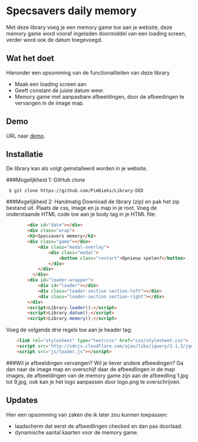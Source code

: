 # Specsavers daily memory
Met deze library voeg je een memory game toe aan je website, deze memory game word vooraf ingeladen doormiddel van een loading screen, verder word ook de datum toegevoegd.

## Wat het doet
Hieronder een opsomming van de functionaliteiten van deze library
* Maak een loading screen aan
* Geeft constant de juiste datum weer.
* Memory game met aanpasbare afbeeldingen, door de afbeedingen te vervangen in de image map.

## Demo
URL naar [demo](http://athena.fhict.nl/users/i318346/LibraryDED/index.html).

## Installatie
De library kan als volgt geinstalleerd worden in je website. 

###Mogelijkheid 1: GitHub clone

```
 $ git clone https://github.com/PimDieks/Library-DED
 ```


###Mogelijkheid 2: Handmatig
Download de library (zip) en pak het zip bestand uit. Plaats de css, image en js map in je root. 
Voeg de onderstaande HTML code toe aan je body tag in je HTML file:

```html
		<div id="date"></div>
		<div class="wrap">
		<h2>Specsavers memory</h2>
		<div class="game"></div>
			<div class="modal-overlay">
				<div class="modal">
					<button class="restart">Opnieuw spelen?</button>
				</div>
			</div>
		  </div>
		<div id="loader-wrapper">
			<div id="loader"></div>
			<div class="loader-section section-left"></div>
            <div class="loader-section section-right"></div>
		</div>
		<script>Library.loader();</script>
		<script>Library.datum();</script>
		<script>Library.memory();</script>

```

Voeg de volgende drie regels toe aan je header tag:

```html
	<link rel="stylesheet" type="text/css" href="css/stylesheet.css">
	<script src='http://cdnjs.cloudflare.com/ajax/libs/jquery/2.1.3/jquery.min.js'></script>
	<script src="js/loader.js"></script>
```

###Wil je afbeeldingen vervangen?
Wil je liever andere afbeedingen? Ga dan naar de image map en overschijf daar de afbeedlingen in de map images,
de afbeeldingen van de memory game zijn aan de afbeedling 1.jpg tot 9,jpg, ook kan je het logo aanpassen door
logo.png te overschrijven.

## Updates
Hier een opsomming van zaken die ik later zou kunnen toepassen:
* laadscherm dat eerst de afbeedlingen checked en dan pas doorlaad.
* dynamische aantal kaarten voor de memory game.
